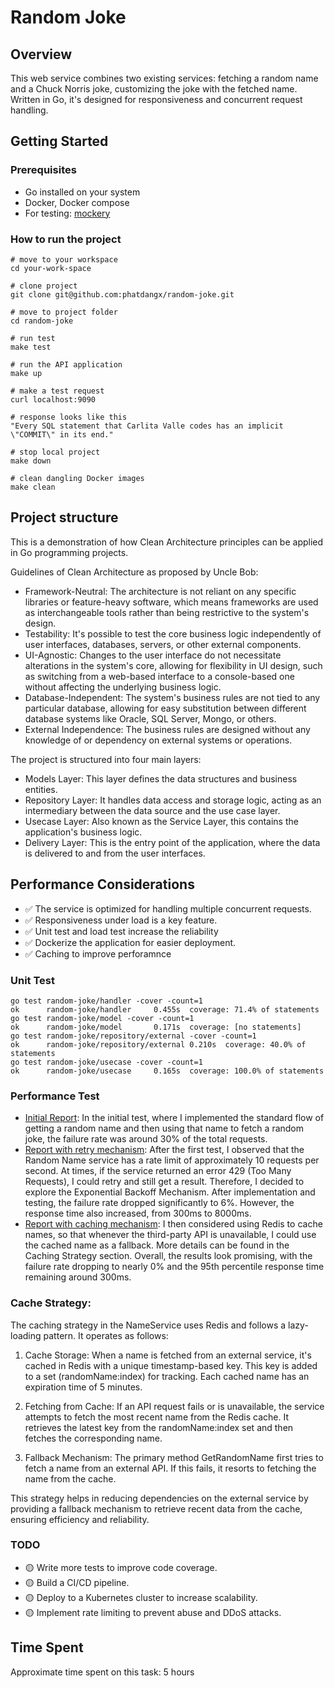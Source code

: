 # Random Joke

## Overview

This web service combines two existing services: fetching a random name and a Chuck Norris joke, customizing the joke with the fetched name. Written in Go, it's designed for responsiveness and concurrent request handling.

## Getting Started

### Prerequisites
- Go installed on your system
- Docker, Docker compose
- For testing: [mockery](https://vektra.github.io/mockery/latest/)

### How to run the project

```
# move to your workspace
cd your-work-space

# clone project
git clone git@github.com:phatdangx/random-joke.git

# move to project folder
cd random-joke

# run test
make test

# run the API application
make up

# make a test request
curl localhost:9090

# response looks like this
"Every SQL statement that Carlita Valle codes has an implicit \"COMMIT\" in its end."

# stop local project
make down

# clean dangling Docker images
make clean
```

## Project structure
This is a demonstration of how Clean Architecture principles can be applied in Go programming projects.

Guidelines of Clean Architecture as proposed by Uncle Bob:

- Framework-Neutral: The architecture is not reliant on any specific libraries or feature-heavy software, which means frameworks are used as interchangeable tools rather than being restrictive to the system's design.
- Testability: It's possible to test the core business logic independently of user interfaces, databases, servers, or other external components.
- UI-Agnostic: Changes to the user interface do not necessitate alterations in the system's core, allowing for flexibility in UI design, such as switching from a web-based interface to a console-based one without affecting the underlying business logic.
- Database-Independent: The system's business rules are not tied to any particular database, allowing for easy substitution between different database systems like Oracle, SQL Server, Mongo, or others.
- External Independence: The business rules are designed without any knowledge of or dependency on external systems or operations.


The project is structured into four main layers:

- Models Layer: This layer defines the data structures and business entities.
- Repository Layer: It handles data access and storage logic, acting as an intermediary between the data source and the use case layer.
- Usecase Layer: Also known as the Service Layer, this contains the application's business logic.
- Delivery Layer: This is the entry point of the application, where the data is delivered to and from the user interfaces.

## Performance Considerations

- ✅ The service is optimized for handling multiple concurrent requests.
- ✅ Responsiveness under load is a key feature.
- ✅ Unit test and load test increase the reliability
- ✅ Dockerize the application for easier deployment.
- ✅ Caching to improve perforamnce

### Unit Test

```
go test random-joke/handler -cover -count=1
ok      random-joke/handler     0.455s  coverage: 71.4% of statements
go test random-joke/model -cover -count=1
ok      random-joke/model       0.171s  coverage: [no statements]
go test random-joke/repository/external -cover -count=1
ok      random-joke/repository/external 0.210s  coverage: 40.0% of statements
go test random-joke/usecase -cover -count=1
ok      random-joke/usecase     0.165s  coverage: 100.0% of statements
```

### Performance Test

- [Initial Report](./loadtest/report_initial_test.html): In the initial test, where I implemented the standard flow of getting a random name and then using that name to fetch a random joke, the failure rate was around 30% of the total requests.
- [Report with retry mechanism](./loadtest/report_after_retry.html): After the first test, I observed that the Random Name service has a rate limit of approximately 10 requests per second. At times, if the service returned an error 429 (Too Many Requests), I could retry and still get a result. Therefore, I decided to explore the Exponential Backoff Mechanism. After implementation and testing, the failure rate dropped significantly to 6%. However, the response time also increased, from 300ms to 8000ms.
- [Report with caching mechanism](./loadtest/report_with_redis_cache.html): I then considered using Redis to cache names, so that whenever the third-party API is unavailable, I could use the cached name as a fallback. More details can be found in the Caching Strategy section. Overall, the results look promising, with the failure rate dropping to nearly 0% and the 95th percentile response time remaining around 300ms.

### Cache Strategy:
The caching strategy in the NameService uses Redis and follows a lazy-loading pattern. It operates as follows:

1. Cache Storage: When a name is fetched from an external service, it's cached in Redis with a unique timestamp-based key. This key is added to a set (randomName:index) for tracking. Each cached name has an expiration time of 5 minutes.

2. Fetching from Cache: If an API request fails or is unavailable, the service attempts to fetch the most recent name from the Redis cache. It retrieves the latest key from the randomName:index set and then fetches the corresponding name.

3. Fallback Mechanism: The primary method GetRandomName first tries to fetch a name from an external API. If this fails, it resorts to fetching the name from the cache.

This strategy helps in reducing dependencies on the external service by providing a fallback mechanism to retrieve recent data from the cache, ensuring efficiency and reliability.

### TODO
- 🟡 Write more tests to improve code coverage.
- 🟡 Build a CI/CD pipeline.
- 🟡 Deploy to a Kubernetes cluster to increase scalability.
- 🟡 Implement rate limiting to prevent abuse and DDoS attacks.

## Time Spent
Approximate time spent on this task: 5 hours